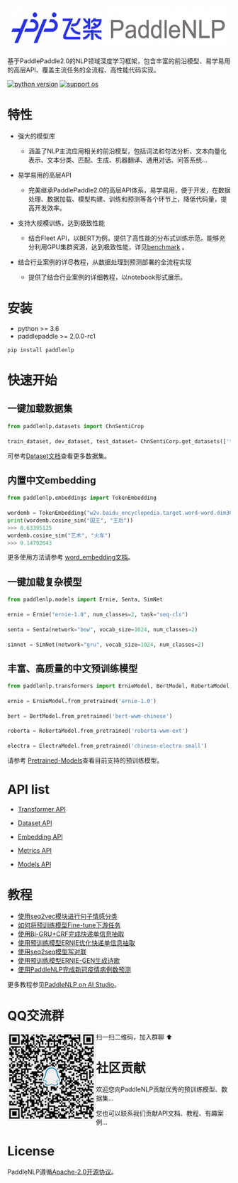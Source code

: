 <p align="center">
  <img src="./docs/imgs/paddlenlp.png" width="520" height ="100"  align="middle" />
</p>


基于PaddlePaddle2.0的NLP领域深度学习框架，包含丰富的前沿模型、易学易用的高层API、覆盖主流任务的全流程、高性能代码实现。


 [![python version](https://camo.githubusercontent.com/4bc45421df57c3901ec5d21da412680df9b2d74fee7c297ab4e6764868e805fb/68747470733a2f2f696d672e736869656c64732e696f2f62616467652f707974686f6e2d332e362b2d6f72616e67652e737667)](https://camo.githubusercontent.com/4bc45421df57c3901ec5d21da412680df9b2d74fee7c297ab4e6764868e805fb/68747470733a2f2f696d672e736869656c64732e696f2f62616467652f707974686f6e2d332e362b2d6f72616e67652e737667) [![support os](https://camo.githubusercontent.com/7c97d13875070c3d1cfc86838fa87cb3db7909847a3992a33665c0a67800a33a/68747470733a2f2f696d672e736869656c64732e696f2f62616467652f6f732d6c696e757825324325323077696e2532432532306d61632d79656c6c6f772e737667)](https://camo.githubusercontent.com/7c97d13875070c3d1cfc86838fa87cb3db7909847a3992a33665c0a67800a33a/68747470733a2f2f696d672e736869656c64732e696f2f62616467652f6f732d6c696e757825324325323077696e2532432532306d61632d79656c6c6f772e737667)



# 特性

- 强大的模型库

  - 涵盖了NLP主流应用相关的前沿模型，包括词法和句法分析、文本向量化表示、文本分类、匹配、生成、机器翻译、通用对话、问答系统...

- 易学易用的高层API

  - 完美继承PaddlePaddle2.0的高层API体系，易学易用，便于开发，在数据处理、数据加载、模型构建、训练和预测等各个环节上，降低代码量，提高开发效率。

- 支持大规模训练，达到极致性能

  - 结合Fleet API，以BERT为例，提供了高性能的分布式训练示范。能够充分利用GPU集群资源，达到极致性能，详见[benchmark](./benchmark/bert) 。

- 结合行业案例的详尽教程，从数据处理到预测部署的全流程实现

  - 提供了结合行业案例的详细教程，以notebook形式展示。

  

# 安装

- python >= 3.6
- paddlepaddle >= 2.0.0-rc1

```
pip install paddlenlp
```



# 快速开始

## 一键加载数据集

```python
from paddlenlp.datasets import ChnSentiCrop

train_dataset, dev_dataset, test_dataset= ChnSentiCorp.get_datasets(['train', 'dev', 'test'])
```

可参考[Dataset文档](./docs/datasets.md)查看更多数据集。

## 内置中文embedding

```python
from paddlenlp.embeddings import TokenEmbedding

wordemb = TokenEmbedding("w2v.baidu_encyclopedia.target.word-word.dim300")
print(wordemb.cosine_sim("国王", "王后"))
>>> 0.63395125
wordemb.cosine_sim("艺术", "火车")
>>> 0.14792643
```

更多使用方法请参考 [word_embedding文档](./examples/word_embedding/README.md)。

## 一键加载复杂模型

```python
from paddlenlp.models import Ernie, Senta, SimNet

ernie = Ernie("ernie-1.0", num_classes=2, task="seq-cls")

senta = Senta(network="bow", vocab_size=1024, num_classes=2)

simnet = SimNet(network="gru", vocab_size=1024, num_classes=2)
```

## 丰富、高质量的中文预训练模型

```python
from paddlenlp.transformers import ErnieModel, BertModel, RobertaModel, ElectraModel

ernie = ErnieModel.from_pretrained('ernie-1.0')

bert = BertModel.from_pretrained('bert-wwm-chinese')

roberta = RobertaModel.from_pretrained('roberta-wwm-ext')

electra = ElectraModel.from_pretrained('chinese-electra-small')
```

请参考 [Pretrained-Models](./docs/transformers.md)查看目前支持的预训练模型。



# API list

- [Transformer API](./docs/transformers.md)

- [Dataset API](./docs/datasets.md)

- [Embedding API](./docs/embeddings.md)

- [Metrics API](./docs/embeddings.md)

- [Models API](./docs/models.md)

  

# 教程

- [使用seq2vec模块进行句子情感分类](https://aistudio.baidu.com/aistudio/projectdetail/1283423)
- [如何将预训练模型Fine-tune下游任务](https://aistudio.baidu.com/aistudio/projectdetail/1294333)
- [使用Bi-GRU+CRF完成快递单信息抽取](https://aistudio.baidu.com/aistudio/projectdetail/1317771)
- [使用预训练模型ERNIE优化快递单信息抽取](https://aistudio.baidu.com/aistudio/projectdetail/1329361)
- [使用seq2seq模型写对联](https://aistudio.baidu.com/aistudio/projectdetail/1321118)
- [使用预训练模型ERNIE-GEN生成诗歌](https://aistudio.baidu.com/aistudio/projectdetail/1339888)
- [使用PaddleNLP完成新冠疫情病例数预测](https://aistudio.baidu.com/aistudio/projectdetail/1290873)

更多教程参见[PaddleNLP on AI Studio](https://aistudio.baidu.com/aistudio/personalcenter/thirdview/574995)。



# QQ交流群

<img src="./docs/imgs/qq.png" align="left" width="200" height ="200"/>

扫一扫二维码，加入群聊 ⬆️



# 社区贡献

- 欢迎您向PaddleNLP贡献优秀的预训练模型、数据集...

- 您也可以联系我们贡献API文档、教程、有趣案例...

  

# License

PaddleNLP遵循[Apache-2.0开源协议](https://github.com/PaddlePaddle/models/blob/develop/PaddleNLP/LICENSE)。